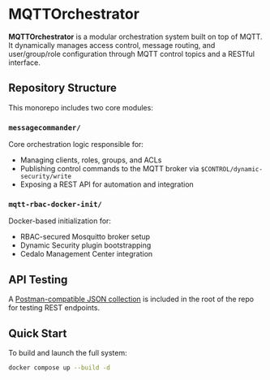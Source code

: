 # MQTTOrchestrator

**MQTTOrchestrator** is a modular orchestration system built on top of MQTT. It dynamically manages access control, message routing, and user/group/role configuration through MQTT control topics and a RESTful interface.

## Repository Structure

This monorepo includes two core modules:

### `messagecommander/`
Core orchestration logic responsible for:

- Managing clients, roles, groups, and ACLs
- Publishing control commands to the MQTT broker via `$CONTROL/dynamic-security/write`
- Exposing a REST API for automation and integration

### `mqtt-rbac-docker-init/`
Docker-based initialization for:

- RBAC-secured Mosquitto broker setup
- Dynamic Security plugin bootstrapping
- Cedalo Management Center integration

## API Testing

A [Postman-compatible JSON collection](https://raw.githubusercontent.com/vukkt/MQTTOrchestrator/main/MQTTOrchestrator.postman_collection.json) is included in the root of the repo for testing REST endpoints.

## Quick Start

To build and launch the full system:

```bash
docker compose up --build -d

